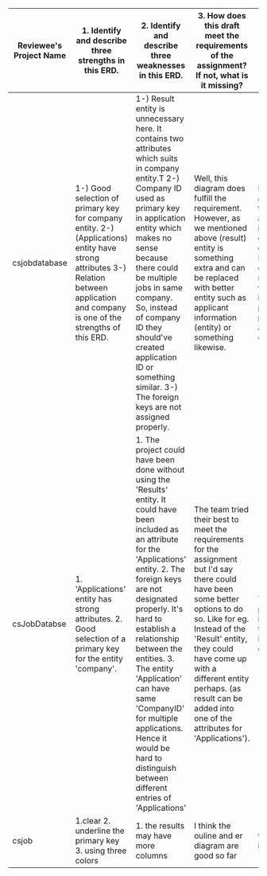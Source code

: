 | Reviewee's Project Name | 1. Identify and describe three strengths in this ERD.                                                                                                                                     | 2. Identify and describe three weaknesses in this ERD.                                                                                                                                                                                                                                                                                                                                                                             | 3. How does this draft meet the requirements of the assignment? If not, what is it missing?                                                                                                                                                                                                                         | 4. After seeing this, I was left wondering . . .                                                                                                                                                                        |
|-------------------------|-------------------------------------------------------------------------------------------------------------------------------------------------------------------------------------------|------------------------------------------------------------------------------------------------------------------------------------------------------------------------------------------------------------------------------------------------------------------------------------------------------------------------------------------------------------------------------------------------------------------------------------|---------------------------------------------------------------------------------------------------------------------------------------------------------------------------------------------------------------------------------------------------------------------------------------------------------------------|-------------------------------------------------------------------------------------------------------------------------------------------------------------------------------------------------------------------------|
| csjobdatabase           | 1-) Good selection of primary key for company entity.  2-) (Applications) entity have strong attributes 3-) Relation between application and company is one of the strengths of this ERD. | 1-) Result entity is unnecessary here. It contains two attributes which suits in company entity.T 2-) Company ID used as primary key in application entity which makes no sense because there could be multiple jobs in same company. So, instead of company ID they should've created application ID or something similar. 3-)  The foreign keys are not assigned properly.                                                       | Well, this diagram does fulfill the requirement. However, as we mentioned above (result) entity is something extra and can be replaced with better entity such as applicant information (entity) or something likewise.                                                                                             | Not completely as we all are trying our best and since this is our first time dealing with databases. However, some of the decisions made me wonder for instance the primary key part which was a little hard to catch. |
| csJobDatabse            | 1. 'Applications' entity has strong attributes. 2. Good selection of a primary key for the entity 'company'.                                                                              | 1. The project could have been done without using the 'Results' entity. It could have been included as an attribute for the 'Applications' entity. 2. The foreign keys are not designated properly. It's hard to establish a relationship between the entities. 3. The entity 'Application' can have same 'CompanyID' for multiple applications. Hence it would be hard to distinguish between different entries of 'Applications' | The team tried their best to meet the requirements for the assignment but I'd say there could have been some better options to do so. Like for eg. Instead of the 'Result' entity, they could have come up with a different entity perhaps. (as result can be added into one of the attributes for 'Applications'). | That with proper implementation, this project idea would be of great help.                                                                                                                                              |
| csjob                   | 1.clear 2. underline the primary key 3. using three colors                                                                                                                                | 1. the results may have more columns                                                                                                                                                                                                                                                                                                                                                                                               | I think the ouline and er diagram are good so far                                                                                                                                                                                                                                                                   | the description is good                                                                                                                                                                                                 |
